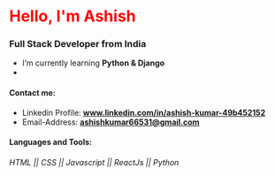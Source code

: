 <h1 align="left"><span style="color:red">Hello, I'm Ashish</span></h1>
<h3 align="left">Full Stack Developer from India</h3>

-  I’m currently learning **Python & Django**
- 
#### Contact me: 
- Linkedin Profile: **www.linkedin.com/in/ashish-kumar-49b452152**
- Email-Address: **ashishkumar66531@gmail.com**




#### Languages and Tools:
###### HTML || CSS || Javascript || ReactJs || Python 


